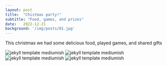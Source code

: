 ```yaml
---
layout: post
title:  "Chistmas party!"
subtitle: "Food, games, and prizes"
date:   2022-12-21 
background: '/img/posts/01.jpg'
---
```


<p>This christmas we had some delicious food, played games, and shared gifts</p>

![jekyll template mediumish]({{site.baseurl}}/assets/images/christmas2.jpg)
![jekyll template mediumish]({{site.baseurl}}/assets/images/christmas3.jpg)
![jekyll template mediumish]({{site.baseurl}}/assets/images/christmas4.jpg)
![jekyll template mediumish]({{site.baseurl}}/assets/images/christmas5.jpg)
